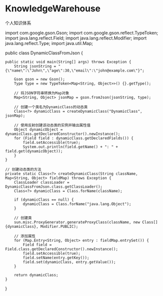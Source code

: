 # KnowledgeWarehouse
个人知识体系


import com.google.gson.Gson;
import com.google.gson.reflect.TypeToken;
import java.lang.reflect.Field;
import java.lang.reflect.Modifier;
import java.lang.reflect.Type;
import java.util.Map;

public class DynamicClassFromJson {

    public static void main(String[] args) throws Exception {
        String jsonString = "{\"name\":\"John\",\"age\":30,\"email\":\"john@example.com\"}";

        Gson gson = new Gson();
        Type type = new TypeToken<Map<String, Object>>() {}.getType();

        // 将JSON字符串转换为Map对象
        Map<String, Object> jsonMap = gson.fromJson(jsonString, type);

        // 创建一个类名为DynamicClass的动态类
        Class<?> dynamicClass = createDynamicClass("DynamicClass", jsonMap);

        // 使用反射创建该动态类的实例并输出属性值
        Object dynamicObject = dynamicClass.getDeclaredConstructor().newInstance();
        for (Field field : dynamicClass.getDeclaredFields()) {
            field.setAccessible(true);
            System.out.println(field.getName() + ": " + field.get(dynamicObject));
        }
    }

    // 创建动态类的方法
    private static Class<?> createDynamicClass(String className, Map<String, Object> fieldMap) throws Exception {
        ClassLoader classLoader = DynamicClassFromJson.class.getClassLoader();
        Class<?> dynamicClass = Class.forName(className);

        if (dynamicClass == null) {
            dynamicClass = Class.forName("java.lang.Object");
        }

        // 创建类
        sun.misc.ProxyGenerator.generateProxyClass(className, new Class[]{dynamicClass}, Modifier.PUBLIC);

        // 添加属性
        for (Map.Entry<String, Object> entry : fieldMap.entrySet()) {
            Field field = Field.class.getDeclaredConstructor().newInstance();
            field.setAccessible(true);
            field.setName(entry.getKey());
            field.set(dynamicClass, entry.getValue());
        }

        return dynamicClass;
    }
}